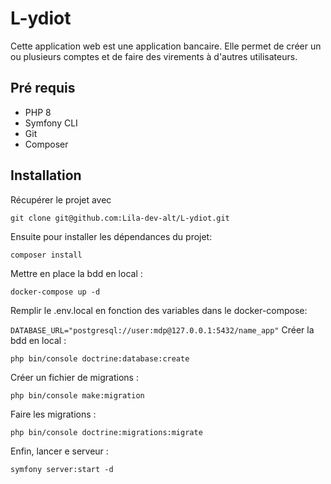 # L-ydiot
 Cette application web est une application bancaire. Elle permet de créer un ou plusieurs comptes et de faire des virements à d'autres utilisateurs. 

## Pré requis 
- PHP 8
- Symfony CLI
- Git 
- Composer

## Installation

Récupérer le projet avec 

```git clone git@github.com:Lila-dev-alt/L-ydiot.git ```

Ensuite pour installer les dépendances du projet:

```composer install```

Mettre en place la bdd en local :

``` docker-compose up -d ```

Remplir le .env.local en fonction des variables dans le docker-compose:

```DATABASE_URL="postgresql://user:mdp@127.0.0.1:5432/name_app"```
Créer la bdd en local :

``` php bin/console doctrine:database:create ```

Créer un fichier de migrations :

```php bin/console make:migration```

Faire les migrations :

```php bin/console doctrine:migrations:migrate```

Enfin, lancer e serveur :

```symfony server:start -d```


